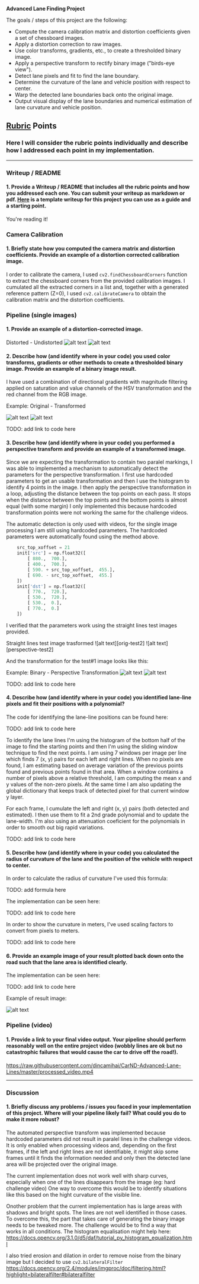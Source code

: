 **Advanced Lane Finding Project**

The goals / steps of this project are the following:

* Compute the camera calibration matrix and distortion coefficients given a set of chessboard images.
* Apply a distortion correction to raw images.
* Use color transforms, gradients, etc., to create a thresholded binary image.
* Apply a perspective transform to rectify binary image ("birds-eye view").
* Detect lane pixels and fit to find the lane boundary.
* Determine the curvature of the lane and vehicle position with respect to center.
* Warp the detected lane boundaries back onto the original image.
* Output visual display of the lane boundaries and numerical estimation of lane curvature and vehicle position.

[//]: # (Image References)

[image2]: ./test_images/test2.jpg "Original Image"
[image2-undist]: ./writeup-examples/undist.png "Undistorted Image"
[image2-binary]: ./writeup-examples/binary.png "Binary Undistorted Image"
[image2-warped]: ./writeup-examples/warped.png "Binary Perspective Transformed Image"
[orig-straight-lines]: ./test_images/straight_lines1.jpg "Original Test #2 Image"
[perspective-straight-lines]: ./writeup-examples/perspective.png "Binary Perspective Transformed Test Image #1"
[plotted-result]: ./writeup-examples/result.png "Plotted result"
[image4]: ./examples/warped_straight_lines.jpg "Warp Example"
[image5]: ./examples/color_fit_lines.jpg "Fit Visual"
[image6]: ./examples/example_output.jpg "Output"
[video1]: ./project_video.mp4 "Video"

## [Rubric](https://review.udacity.com/#!/rubrics/571/view) Points

### Here I will consider the rubric points individually and describe how I addressed each point in my implementation.

---

### Writeup / README

#### 1. Provide a Writeup / README that includes all the rubric points and how you addressed each one.  You can submit your writeup as markdown or pdf.  [Here](https://github.com/udacity/CarND-Advanced-Lane-Lines/blob/master/writeup_template.md) is a template writeup for this project you can use as a guide and a starting point.

You're reading it!

### Camera Calibration

#### 1. Briefly state how you computed the camera matrix and distortion coefficients. Provide an example of a distortion corrected calibration image.

I order to calibrate the camera, I used `cv2.findChessboardCorners` function to extract the chessboard corners from the provided calibration images.
I cumulated all the extracted corners in a list and, together with a generated reference pattern (Z=0), I used `cv2.calibrateCamera` to obtain the calibration matrix and the distortion coefficients.


### Pipeline (single images)

#### 1. Provide an example of a distortion-corrected image.

Distorted - Undistorted
![alt text][image2] ![alt text][image2-undist]

#### 2. Describe how (and identify where in your code) you used color transforms, gradients or other methods to create a thresholded binary image.  Provide an example of a binary image result.

I have used a combination of directional gradients with magnitude filtering applied on saturation and value channels of the HSV transformation and the red channel from the RGB image.

Example: Original - Transformed

![alt text][image2-undist] ![alt text][image2-binary]

TODO: add link to code here

#### 3. Describe how (and identify where in your code) you performed a perspective transform and provide an example of a transformed image.

Since we are expecting the transformation to contain two paralel markings, I was able to implemented a mechanism to automatically detect the parameters for the perspective transformation.
I first use hardcoded parameters to get an usable transformation and then I use the histogram to identify 4 points in the image.
I then apply the perspective transformation in a loop, adjusting the distance between the top points on each pass.
It stops when the distance between the top points and the bottom points is almost equal (with some margin)
I only implemented this because hardcoded transformation points were not working the same for the challenge videos.

The automatic detection is only used with videos, for the single image processing I am still using hardcoded parameters.
The hardcoded parameters were automatically found using the method above.

```python
    src_top_xoffset = 21
    init['src'] = np.float32([
        [ 880.,  700.],
        [ 400.,  700.],
        [ 590. + src_top_xoffset,  455.],
        [ 690. - src_top_xoffset,  455.]
    ])
    init['dst'] = np.float32([
        [ 770.,  720.],
        [ 530.,  720.],
        [ 530.,  0.],
        [ 770.,  0.]
    ])
```

I verified that the parameters work using the straight lines test images provided.

Straight lines test image trasformed
![alt text][orig-test2] ![alt text][perspective-test2]

And the transformation for the test#1 image looks like this:

Example: Binary - Perspective Transformation
![alt text][image2-binary] ![alt text][image2-warped]

TODO: add link to code here

#### 4. Describe how (and identify where in your code) you identified lane-line pixels and fit their positions with a polynomial?

The code for identifying the lane-line positions can be found here:

TODO: add link to code here

To identify the lane lines I'm using the histogram of the bottom half of the image to find the starting points and then I'm using the sliding window technique to find the next points.
I am using 7 windows per image per line which finds 7 (x, y) pairs for each left and right lines.
When no pixels are found, I am estimating based on average variation of the previous points found and previous points found in that area.
When a window contains a number of pixels above a relative threshold, I am computing the mean x and y values of the non-zero pixels.
At the same time I am also updating the global dictionary that keeps track of detected pixel for that current window y layer.

For each frame, I cumulate the left and right (x, y) pairs (both detected and estimated).
I then use them to fit a 2nd grade polynomial and to update the lane-width.
I'm also using an attenuation coeficient for the polynomials in order to smooth out big rapid variations.

TODO: add link to code here

#### 5. Describe how (and identify where in your code) you calculated the radius of curvature of the lane and the position of the vehicle with respect to center.

In order to calculate the radius of curvature I've used this formula:

TODO: add formula here

The implementation can be seen here:

TODO: add link to code here

In order to show the curvature in meters, I've used scaling factors to convert from pixels to meters.

TODO: add link to code here

#### 6. Provide an example image of your result plotted back down onto the road such that the lane area is identified clearly.

The implementation can be seen here:

TODO: add link to code here

Example of result image:

![alt text][plotted-result]


### Pipeline (video)

#### 1. Provide a link to your final video output.  Your pipeline should perform reasonably well on the entire project video (wobbly lines are ok but no catastrophic failures that would cause the car to drive off the road!).

https://raw.githubusercontent.com/dincamihai/CarND-Advanced-Lane-Lines/master/processed_video.mp4

---

### Discussion

#### 1. Briefly discuss any problems / issues you faced in your implementation of this project.  Where will your pipeline likely fail?  What could you do to make it more robust?

The automated perspective transform was implemented because hardcoded parameters did not result in paralel lines in the challenge videos.
It is only enabled when processing videos and, depending on the first frames, if the left and right lines are not identifiable, it might skip some frames until it finds the information needed and only then the detected lane area will be projected over the original image.

The current implementation does not work well with sharp curves, especially when one of the lines disappears from the image (eg: hard challenge video)
One way to overcome this would be to identify situations like this based on the hight curvature of the visible line.

Onother problem that the current implementation has is large areas with shadows and bright spots. The lines are not well identified in those cases.
To overcome this, the part that takes care of generating the binary image needs to be tweaked more.
The challenge would be to find a way that works in all conditions. The histogram equalisation might help here: https://docs.opencv.org/3.1.0/d5/daf/tutorial_py_histogram_equalization.html

I also tried erosion and dilation in order to remove noise from the binary image but I decided to use `cv2.bilateralFilter` https://docs.opencv.org/2.4/modules/imgproc/doc/filtering.html?highlight=bilateralfilter#bilateralfilter
